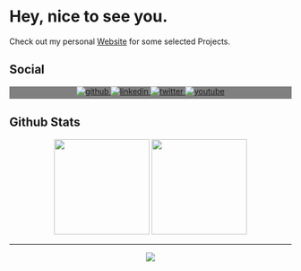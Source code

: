 # Hey, nice to see you.

Check out my personal [Website](https://manuellerchner.de) for some selected Projects.

## Social
<div align="center" style="background-color:grey;">
  <a href="https://github.com/ManuelLerchner" target="_blank">
  <img src=https://img.shields.io/badge/github-%2324292e.svg?&style=for-the-badge&logo=github&logoColor=white alt=github style="margin-bottom: 5px;" />
  </a>
  <a href="https://linkedin.com/in/manuel-lerchner-613820235" target="_blank">
  <img src=https://img.shields.io/badge/linkedin-%231E77B5.svg?&style=for-the-badge&logo=linkedin&logoColor=white alt=linkedin style="margin-bottom: 5px;" />
  </a>
  <a href="https://twitter.com/ManuelLerchner" target="_blank">
  <img src=https://img.shields.io/badge/twitter-%2300acee.svg?&style=for-the-badge&logo=twitter&logoColor=white alt=twitter style="margin-bottom: 5px;" />
  </a>
  <a href="https://www.youtube.com/channel/UCvIGqQ5pelOqwaKOFaqiP4w" target="_blank">
  <img src=https://img.shields.io/badge/youtube-%23EE4831.svg?&style=for-the-badge&logo=youtube&logoColor=white alt=youtube style="margin-bottom: 5px;" />
  </a>  
</div>

## Github Stats  

<div align="center">
  <img height="170" src="https://github-readme-stats.vercel.app/api/top-langs/?username=ManuelLerchner&langs_count=12&layout=compact&theme=material-palenight&count_private=true&include_all_commits=true" />
  <img height="170" src="http://github-readme-streak-stats.herokuapp.com?user=ManuelLerchner&theme=material-palenight&hide_border=false&date_format=M%20j%5B%2C%20Y%5D&layout=compact" />
</div>  

---

<div align="center">
  <img widht="800px" src="https://github-profile-trophy.vercel.app/?username=manuellerchner&theme=onedark&column=4&margin-w=40&margin-h=15"/>
</div>


